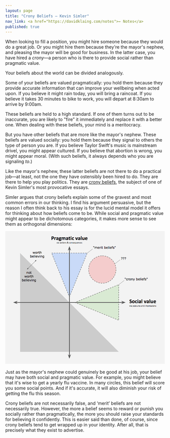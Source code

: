 ```yaml
---
layout: page
title: "Crony Beliefs — Kevin Simler"
nav_link: <a href="https://davidklaing.com/notes">← Notes</a>
published: true
---
```


When looking to fill a position, you might hire someone because they would do a great job. Or you might hire them because they're the mayor's nephew, and pleasing the mayor will be good for business. In the latter case, you have hired a *crony*—a person who is there to provide social rather than pragmatic value.

Your beliefs about the world can be divided analogously.

Some of your beliefs are valued pragmatically: you hold them because they provide accurate information that can improve your wellbeing when acted upon. If you believe it might rain today, you will bring a raincoat. If you believe it takes 30 minutes to bike to work, you will depart at 8:30am to arrive by 9:00am.

These beliefs are held to a high standard. If one of them turns out to be inaccurate, you are likely to "fire" it immediately and replace it with a better one. When dealing with these beliefs, your mind is a meritocracy.

But you have other beliefs that are more like the mayor's nephew. These beliefs are valued socially: you hold them because they signal to others the type of person you are. If you believe Taylor Swift's music is mainstream drivel, you might appear cultured. If you believe that abortion is wrong, you might appear moral. (With such beliefs, it always depends who you are signaling *to*.)

Like the mayor's nephew, these latter beliefs are not there to do a practical job—at least, not the one they have ostensibly been hired to do. They are there to help you play politics. They are [crony beliefs](https://meltingasphalt.com/crony-beliefs/), the subject of one of Kevin Simler's most provocative essays.

Simler argues that crony beliefs explain some of the gravest and most common errors in our thinking. I find his argument persuasive, but the reason I often think back to his essay is for the lucid mental model it offers for thinking about how beliefs come to be. While social and pragmatic value might appear to be dichotomous categories, it makes more sense to see them as orthogonal dimensions:

![](/assets/img/crony_beliefs/dimensions.png)

Just as the mayor's nephew could genuinely be good at his job, your belief may have both social and pragmatic value. For example, you might believe that it's wise to get a yearly flu vaccine. In many circles, this belief will score you some social points. And if it's accurate, it will also diminish your risk of getting the flu this season.

Crony beliefs are not necessarily false, and ‘merit’ beliefs are not necessarily true. However, the more a belief seems to reward or punish you socially rather than pragmatically, the more you should raise your standards for believing it confidently. This is easier said than done, of course, since crony beliefs tend to get wrapped up in your identity. After all, that is precisely what they exist to advertise.